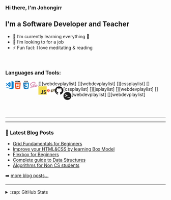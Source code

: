 ### Hi there, I'm Johongirr 


## I'm a Software Developer and Teacher

- 🌱 I’m currently learning everything 🤣
- 👯 I’m looking to for a job
- ⚡ Fun fact: I love meditating & reading

 

<br />

### Languages and Tools:

[<img align="left" alt="Visual Studio Code" width="26px" src="https://raw.githubusercontent.com/github/explore/80688e429a7d4ef2fca1e82350fe8e3517d3494d/topics/visual-studio-code/visual-studio-code.png" />][webdevplaylist]
[<img align="left" alt="HTML5" width="26px" src="https://raw.githubusercontent.com/github/explore/80688e429a7d4ef2fca1e82350fe8e3517d3494d/topics/html/html.png" />][webdevplaylist]
[<img align="left" alt="CSS3" width="26px" src="https://raw.githubusercontent.com/github/explore/80688e429a7d4ef2fca1e82350fe8e3517d3494d/topics/css/css.png" />][cssplaylist]
[<img align="left" alt="Sass" width="26px" src="https://raw.githubusercontent.com/github/explore/80688e429a7d4ef2fca1e82350fe8e3517d3494d/topics/sass/sass.png" />][cssplaylist]
[<img align="left" alt="JavaScript" width="26px" src="https://raw.githubusercontent.com/github/explore/80688e429a7d4ef2fca1e82350fe8e3517d3494d/topics/javascript/javascript.png" />][jsplaylist]
[<img align="left" alt="Git" width="26px" src="https://raw.githubusercontent.com/github/explore/80688e429a7d4ef2fca1e82350fe8e3517d3494d/topics/git/git.png" />][webdevplaylist]
[<img align="left" alt="GitHub" width="26px" src="https://raw.githubusercontent.com/github/explore/78df643247d429f6cc873026c0622819ad797942/topics/github/github.png" />][webdevplaylist]
[<img align="left" alt="Terminal" width="26px" src="https://raw.githubusercontent.com/github/explore/80688e429a7d4ef2fca1e82350fe8e3517d3494d/topics/terminal/terminal.png" />][webdevplaylist]

<br />
<br />

---

 

---

### 📕 Latest Blog Posts

<!-- BLOG-POST-LIST:START -->
- [Grid Fundamentals for Beginners](hhttps://dev.to/johongirr/grid-fundamentals-for-beginners-74m)
- [Improve your HTML&CSS by learning Box Model](https://dev.to/johongirr/learn-box-model-to-write-better-css-3dc6)
- [Flexbox for Beginners](https://dev.to/johongirr/flexbox-basics-for-noobs-4bl3)
- [Complete guide to Data Structures](https://dev.to/johongirr/data-structures-for-complete-beginners-af5)
- [Algorithms for Non CS students](https://dev.to/johongirr/data-structures-for-complete-beginners-af5)
<!-- BLOG-POST-LIST:END -->

➡️ [more blog posts...](https://codestackr.com)

---
 
  

<details>
  <summary>:zap: GitHub Stats</summary>

  <img align="left" alt="Johongirr's GitHub Stats" src="https://github-readme-stats.codestackr.vercel.app/api?username=codeSTACKr&show_icons=true&hide_border=true" />

</details>
 